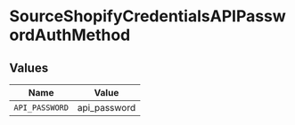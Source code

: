 # SourceShopifyCredentialsAPIPasswordAuthMethod


## Values

| Name           | Value          |
| -------------- | -------------- |
| `API_PASSWORD` | api_password   |